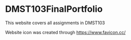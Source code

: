 # DMST103FinalPortfolio

This website covers all assignments in DMST103

Website icon was created through https://www.favicon.cc/
